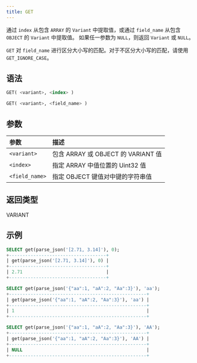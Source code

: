 ```yaml
---
title: GET
---
```


通过 `index` 从包含 `ARRAY` 的 `Variant` 中提取值，或通过 `field_name` 从包含 `OBJECT` 的 `Variant` 中提取值。
如果任一参数为 `NULL`，则返回 `Variant` 或 `NULL`。

`GET` 对 `field_name` 进行区分大小写的匹配。对于不区分大小写的匹配，请使用 `GET_IGNORE_CASE`。

## 语法

```sql
GET( <variant>, <index> )

GET( <variant>, <field_name> )
```

## 参数

| 参数 | 描述 |
| :--- | :--- |
| `<variant>` | 包含 ARRAY 或 OBJECT 的 VARIANT 值 |
| `<index>` | 指定 ARRAY 中值位置的 Uint32 值 |
| `<field_name>` | 指定 OBJECT 键值对中键的字符串值 |

## 返回类型

VARIANT

## 示例

```sql
SELECT get(parse_json('[2.71, 3.14]'), 0);
+------------------------------------+
| get(parse_json('[2.71, 3.14]'), 0) |
+------------------------------------+
| 2.71                               |
+------------------------------------+

SELECT get(parse_json('{"aa":1, "aA":2, "Aa":3}'), 'aa');
+---------------------------------------------------+
| get(parse_json('{"aa":1, "aA":2, "Aa":3}'), 'aa') |
+---------------------------------------------------+
| 1                                                 |
+---------------------------------------------------+

SELECT get(parse_json('{"aa":1, "aA":2, "Aa":3}'), 'AA');
+---------------------------------------------------+
| get(parse_json('{"aa":1, "aA":2, "Aa":3}'), 'AA') |
+---------------------------------------------------+
| NULL                                              |
+---------------------------------------------------+
```